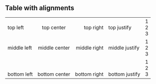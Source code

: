 ## Table with alignments

<table>
  <tr>
    <td>top left</td>
    <td align="center">top center</td>
    <td align="right">top right</td>
    <td align="justify">top justify</td>
    <td>1<br> 2<br> 3</td>
  </tr>
  <tr>
    <td valign="middle">middle left</td>
    <td align="center" valign="middle">middle center</td>
    <td align="right" valign="middle">middle right</td>
    <td align="justify" valign="middle">middle justify</td>
    <td>1<br> 2<br> 3</td>
  </tr>
  <tr>
    <td valign="bottom">bottom left</td>
    <td align="center" valign="bottom">bottom center</td>
    <td align="right" valign="bottom">bottom right</td>
    <td align="justify" valign="bottom">bottom justify</td>
    <td>1<br> 2<br> 3</td>
  </tr>
</table>
